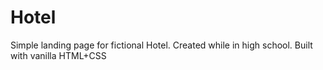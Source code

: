 # Hotel

Simple landing page for fictional Hotel. Created while in high school.
Built with vanilla HTML+CSS
